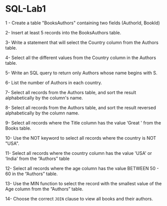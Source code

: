 # SQL-Lab1
1 - Create a table "BooksAuthors" containing two fields (AuthorId, BookId)


2- Insert at least 5 records into the BooksAuthors table.

3- Write a statement that will select the Country column from the Authors table.


4- Select all the different values from the Country column in the Authors table.


5- Write an SQL query to return only Authors whose name begins with S.


6- List the number of Authors in each country.

7- Select all records from the Authors table, and sort the result alphabetically by the column's name.

8- Select all records from the Authors table, and sort the result reversed 
alphabetically by the column name.


9- Select all records where the Title column has the value ‘Great ' from the Books table.


10- Use the NOT keyword to select all records where the country is NOT "USA".


11- Select all records where the country column has the value 'USA' or ‘India' from the “Authors” table


12- Select all records where the age column has the value BETWEEN 50 - 60 in the “Authors” table.


13- Use the MIN function to select the record with the smallest value of the Age column from the “Authors” table.


14- Choose the correct `JOIN` clause to view all books and their authors.

